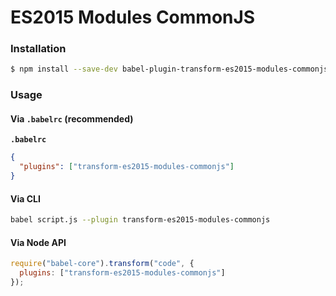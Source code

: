 # ES2015 Modules CommonJS

### Installation

```sh
$ npm install --save-dev babel-plugin-transform-es2015-modules-commonjs
```

### Usage

#### Via `.babelrc` (recommended)

**`.babelrc`**

```json
{
  "plugins": ["transform-es2015-modules-commonjs"]
}
```

#### Via CLI

```sh
babel script.js --plugin transform-es2015-modules-commonjs
```

#### Via Node API

```js
require("babel-core").transform("code", {
  plugins: ["transform-es2015-modules-commonjs"]
});
```
